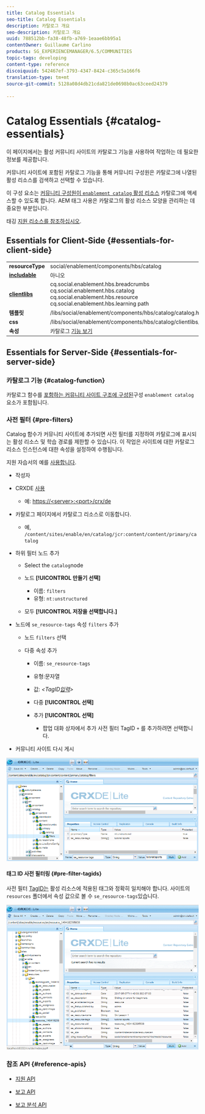 ```yaml
---
title: Catalog Essentials
seo-title: Catalog Essentials
description: 카탈로그 개요
seo-description: 카탈로그 개요
uuid: 788512bb-fa38-48fb-a769-1eaae6bb95a1
contentOwner: Guillaume Carlino
products: SG_EXPERIENCEMANAGER/6.5/COMMUNITIES
topic-tags: developing
content-type: reference
discoiquuid: 542467ef-3793-4347-8424-c365c5a166f6
translation-type: tm+mt
source-git-commit: 5128a08d4db21cda821de0698b0ac63ceed24379

---
```



# Catalog Essentials {#catalog-essentials}

이 페이지에서는 활성 커뮤니티 사이트의 카탈로그 기능을 사용하여 작업하는 데 필요한 정보를 제공합니다.

커뮤니티 사이트에 포함된 카탈로그 기능을 통해 커뮤니티 구성원은 카탈로그에 나열된 활성 리소스를 검색하고 선택할 수 있습니다.

이 구성 요소는 [ 커뮤니티 구성원이 `enablement catalog` 활성 리소스](catalog.md) [](resources.md)카탈로그에 액세스할 수 있도록 합니다. AEM 태그 사용은 카탈로그의 활성 리소스 모양을 관리하는 데 중요한 부분입니다.

태깅 [지원 리소스를 참조하십시오](tag-resources.md).

## Essentials for Client-Side {#essentials-for-client-side}

<table>
 <tbody>
  <tr>
   <td> <strong>resourceType</strong></td>
   <td>social/enablement/components/hbs/catalog</td>
  </tr>
  <tr>
   <td> <a href="scf.md#add-or-include-a-communities-component"><strong>includable</strong></a></td>
   <td>아니오</td>
  </tr>
  <tr>
   <td> <a href="clientlibs.md"><strong>clientlibs</strong></a></td>
   <td>cq.social.enablement.hbs.breadcrumbs<br /> cq.social.enablement.hbs.catalog<br /> cq.social.enablement.hbs.resource<br /> cq.social.enablement.hbs.learning path</td>
  </tr>
  <tr>
   <td> <strong>템플릿</strong></td>
   <td> /libs/social/enablement/components/hbs/catalog/catalog.hbs<br /> </td>
  </tr>
  <tr>
   <td> <strong>css</strong></td>
   <td> /libs/social/enablement/components/hbs/catalog/clientlibs/catalog.css</td>
  </tr>
  <tr>
   <td><strong> 속성</strong></td>
   <td>카탈로그 <a href="catalog.md">기능 보기</a></td>
  </tr>
 </tbody>
</table>

## Essentials for Server-Side {#essentials-for-server-side}

### 카탈로그 기능 {#catalog-function}

카탈로그 함수를 [포함하는 커뮤니티 사이트 구조에 구성된](functions.md#catalog-function)구성 `enablement catalog` 요소가 포함됩니다.

### 사전 필터 {#pre-filters}

Catalog 함수가 커뮤니티 사이트에 추가되면 사전 필터를 지정하여 카탈로그에 표시되는 활성 리소스 및 학습 경로를 제한할 수 있습니다. 이 작업은 사이트에 대한 카탈로그 리소스 인스턴스에 대한 속성을 설정하여 수행됩니다.

지원 자습서의 예를 [사용합니다](getting-started-enablement.md).

* 작성자
* CRXDE [사용](../../help/sites-developing/developing-with-crxde-lite.md)

   * 예: [https://&lt;server>:&lt;port>/crx/de](http://localhost:4502/crx/de)

* 카탈로그 페이지에서 카탈로그 리소스로 이동합니다.

   * 예, `/content/sites/enable/en/catalog/jcr:content/content/primary/catalog`

* 하위 필터 노드 추가

   * Select the `catalog`node
   * 노드 **[!UICONTROL 만들기 선택]**

      * 이름: `filters`
      * 유형: `nt:unstructured`
   * 모두 **[!UICONTROL 저장을 선택합니다.]**


* 노드에 `se_resource-tags` 속성 `filters` 추가

   * 노드 `filters` 선택
   * 다중 속성 추가

      * 이름: `se_resource-tags`
      * 유형:문자열
      * 값: *&lt;TagID[입력](#pre-filter-tagids)>*
      * 다중 **[!UICONTROL 선택]**
      * 추가 **[!UICONTROL 선택]**

         * 팝업 대화 상자에서 추가 사전 필터 TagID `+` 를 추가하려면 선택합니다.

* 커뮤니티 사이트 다시 게시

![chlimage_1-189](assets/chlimage_1-189.png)

#### 태그 ID 사전 필터링 {#pre-filter-tagids}

사전 필터 [TagID는](../../help/sites-developing/framework.md#tagid) 활성 리소스에 적용된 태그와 정확히 일치해야 합니다. 사이트의 `resources` 폴더에서 속성 값으로 볼 수 `se_resource-tags`있습니다.

![chlimage_1-190](assets/chlimage_1-190.png)

### 참조 API {#reference-apis}

* [지원 API](https://helpx.adobe.com/experience-manager/6-5/sites/developing/using/reference-materials/javadoc/com/adobe/cq/social/enablement/client/api/package-summary.html)

* [보고 API](https://helpx.adobe.com/experience-manager/6-5/sites/developing/using/reference-materials/javadoc/com/adobe/cq/social/enablement/client/reporting/api/package-summary.html)

* [보고 분석 API](https://helpx.adobe.com/experience-manager/6-5/sites/developing/using/reference-materials/javadoc/com/adobe/cq/social/enablement/client/reporting/analytics/api/package-summary.html)

